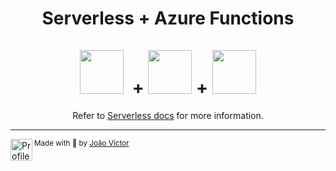 <div align="center">

<h1>
  Serverless + Azure Functions<br/><br/>
   <img src="https://cdn.jsdelivr.net/gh/devicons/devicon/icons/javascript/javascript-original.svg" height="70" /> &nbsp;+
  <img src="https://gitlab.com/uploads/-/system/project/avatar/15112583/serverless_framework.png" height=70 /> +
  <img src="https://azure.microsoft.com/svghandler/functions?width=600&height=315" height=70 />
</h1>

Refer to [Serverless docs](https://serverless.com/framework/docs/providers/azure/guide/intro/) for more information.

</div>

---

<div>
  <img align="left" src="https://i.imgur.com/ufUYAFh.png" width=35 alt="Profile"/>
  <sub>Made with 💙 by <a href="https://github.com/joaovictornsv">João Victor</a></sub>
</div>
